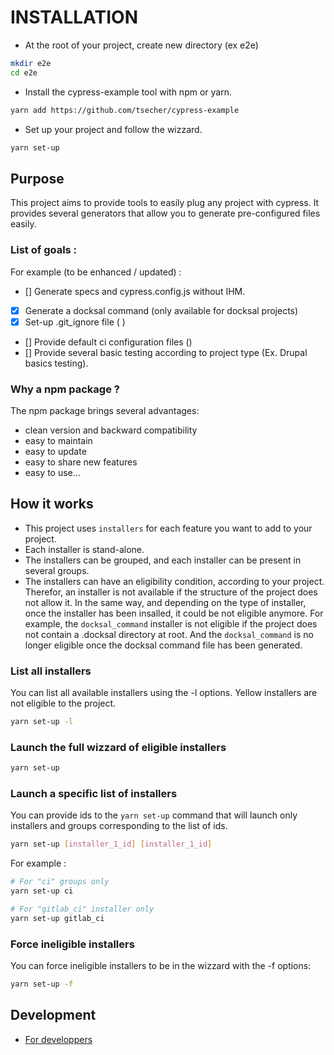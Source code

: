 # INSTALLATION
* At the root of your project, create new directory (ex e2e)
```bash
mkdir e2e
cd e2e
```
* Install the cypress-example tool with npm or yarn.
```bash
yarn add https://github.com/tsecher/cypress-example
```
* Set up your project and follow the wizzard.
```bash
yarn set-up
```  

## Purpose
This project aims to provide tools to easily plug any project with cypress.
It provides several generators that allow you to generate pre-configured files
easily.
### List of goals :
For example (to be enhanced / updated) : 
- [] Generate specs and cypress.config.js without IHM.
- [x] Generate a docksal command (only available for docksal projects)
- [x] Set-up .git_ignore file ( )
- [] Provide default ci configuration files ()
- [] Provide several basic testing according to project type (Ex. Drupal basics testing). 

### Why a npm package ?
The npm package brings several advantages:
- clean version and backward compatibility
- easy to maintain
- easy to update 
- easy to share new features
- easy to use...

## How it works
- This project uses `installers` for each feature you want to add to your project.  
- Each installer is stand-alone.  
- The installers can be grouped, and each installer can be present in several groups.  
- The installers can have an eligibility condition, according to your project. Therefor, an installer
is not available if the structure of the project does not allow it. In the same way, and depending
on the type of installer, once the installer has been insalled, it could be not eligible anymore.
For example, the `docksal_command` installer is not eligible if the project does not contain
a .docksal directory at root. And the `docksal_command` is no longer eligible once the docksal
command file has been generated.

### List all installers
You can list all available installers using the -l options.
Yellow installers are not eligible to the project.
```bash
yarn set-up -l
```

### Launch the full wizzard of eligible installers
```bash
yarn set-up
```

### Launch a specific list of installers
You can provide ids to the `yarn set-up` command that will launch only installers and groups
corresponding to the list of ids.
```bash
yarn set-up [installer_1_id] [installer_1_id]
```

For example :
```bash
# For "ci" groups only
yarn set-up ci

# For "gitlab_ci" installer only
yarn set-up gitlab_ci
```

### Force ineligible installers
You can force ineligible installers to be in the wizzard with the -f options:
```bash
yarn set-up -f
```


## Development
- [For developpers](./doc/developpers/developpers.md)
